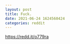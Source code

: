 ```yaml
--- 
layout: post 
title: Fuck. 
date: 2021-06-24 1624560424 
categories: reddit 
--- 
```

https://redd.it/o779ra